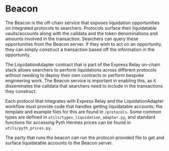 # Beacon

The Beacon is the off-chain service that exposes liquidation opportunities on integrated protocols to searchers. Protocols surface their liquidatable vaults/accounts along with the calldata and the token denominations and amounts involved in the transaction. Searchers can query these opportunities from the Beacon server. If they wish to act on an opportunity, they can simply construct a transaction based off the information in the opportunity.

The LiquidationAdapter contract that is part of the Express Relay on-chain stack allows searchers to perform liquidations across different protocols without needing to deploy their own contracts or perform bespoke engineering work. The Beacon service is important in enabling this, as it disseminates the calldata that searchers need to include in the transactions they construct.

Each protocol that integrates with Express Relay and the LiquidationAdapter workflow must provide code that handles getting liquidatable accounts; the template and example files for this are found in `/protocols`. Some common types are defined in `utils/types_liquidation_adapter.py`, and standard functions for accessing Pyth Hermes prices can be found in `utils/pyth_prices.py`.

The party that runs the beacon can run the protocol-provided file to get and surface liquidatable accounts to the Beacon server.

